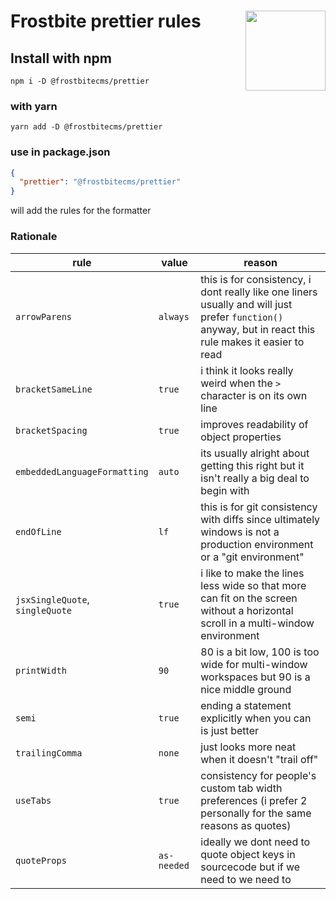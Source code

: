 # Frostbite prettier rules <img src="https://avatars.githubusercontent.com/u/120051982?s=200&v=4" align="right" width="128" height="128">


## Install with npm

```
npm i -D @frostbitecms/prettier
```
### with yarn

```
yarn add -D @frostbitecms/prettier
```


### use in package.json

```json
{
  "prettier": "@frostbitecms/prettier"
}
```

will add the rules for the formatter


### Rationale

rule | value | reason
----|-------|----
`arrowParens` | `always` |this is for consistency, i dont really like one liners usually and will just prefer `function()` anyway, but in react this rule makes it easier to read
`bracketSameLine` | `true` | i think it looks really weird when the `>` character is on its own line
`bracketSpacing` | `true` | improves readability of object properties
`embeddedLanguageFormatting` | `auto` | its usually alright about getting this right but it isn't really a big deal to begin with
`endOfLine` | `lf` | this is for git consistency with diffs since ultimately windows is not a production environment or a "git environment"
`jsxSingleQuote`, `singleQuote` | `true` | i like to make the lines less wide so that more can fit on the screen without a horizontal scroll in a multi-window environment
`printWidth` | `90` | 80 is a bit low, 100 is too wide for multi-window workspaces but 90 is a nice middle ground
`semi` | `true` | ending a statement explicitly when you can is just better
`trailingComma` | `none` | just looks more neat when it doesn't "trail off"
`useTabs` | `true` | consistency for people's custom tab width preferences (i prefer 2 personally for the same reasons as quotes)
`quoteProps` | `as-needed` | ideally we dont need to quote object keys in sourcecode but if we need to we need to
